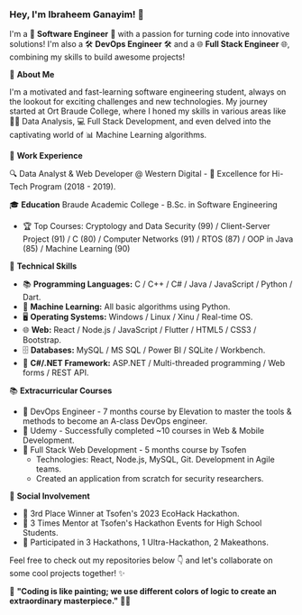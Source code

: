 ### Hey, I'm Ibraheem Ganayim! 🌟

I'm a 🚀 **Software Engineer** 🚀 with a passion for turning code into innovative solutions! I'm also a 🛠️ **DevOps Engineer** 🛠️ and a 🌐 **Full Stack Engineer** 🌐, combining my skills to build awesome projects!

📖 **About Me**

I'm a motivated and fast-learning software engineering student, always on the lookout for exciting challenges and new technologies. My journey started at Ort Braude College, where I honed my skills in various areas like 🕵️‍♂️ Data Analysis, 💻 Full Stack Development, and even delved into the captivating world of 📊 Machine Learning algorithms.

💼 **Work Experience**

🔍 Data Analyst & Web Developer @ Western Digital - 🚀 Excellence for Hi-Tech Program (2018 - 2019).

🎓 **Education**
Braude Academic College - B.Sc. in Software Engineering
- 🏆 Top Courses: Cryptology and Data Security (99) / Client-Server Project (91) / C (80) / Computer Networks (91) / RTOS (87) / OOP in Java (85) / Machine Learning (90)

💪 **Technical Skills**

- 📚 **Programming Languages:** C / C++ / C# / Java / JavaScript / Python / Dart.
- 🤖 **Machine Learning:** All basic algorithms using Python.
- 🖥️ **Operating Systems:** Windows / Linux / Xinu / Real-time OS.
- 🌐 **Web:** React / Node.js / JavaScript / Flutter / HTML5 / CSS3 / Bootstrap.
- 🗄️ **Databases:** MySQL / MS SQL / Power BI / SQLite / Workbench.
- 🔧 **C#/.NET Framework:** ASP.NET / Multi-threaded programming / Web forms / REST API.

📚 **Extracurricular Courses**

- 🚀 DevOps Engineer - 7 months course by Elevation to master the tools & methods to become an A-class DevOps engineer.
- 🔧 Udemy - Successfully completed ~10 courses in Web & Mobile Development.
- 🚀 Full Stack Web Development - 5 months course by Tsofen
  - Technologies: React, Node.js, MySQL, Git. Development in Agile teams.
  - Created an application from scratch for security researchers.

🎉 **Social Involvement**

- 🥇 3rd Place Winner at Tsofen's 2023 EcoHack Hackathon.
- 🤝 3 Times Mentor at Tsofen's Hackathon Events for High School Students.
- 🚀 Participated in 3 Hackathons, 1 Ultra-Hackathon, 2 Makeathons.


Feel free to check out my repositories below 👇 and let's collaborate on some cool projects together! ✨

🚀 **"Coding is like painting; we use different colors of logic to create an extraordinary masterpiece."** 🎨🎉

